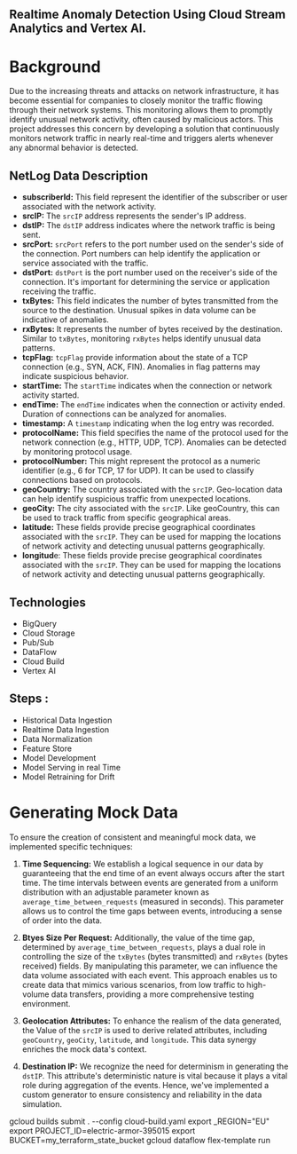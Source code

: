 ## Realtime Anomaly Detection Using Cloud Stream Analytics and Vertex AI.

# Background
Due to the increasing threats and attacks on network infrastructure, it has become essential for companies to closely monitor the traffic flowing through their network systems. This monitoring allows them to promptly identify unusual network activity, often caused by malicious actors. This project addresses this concern by developing a solution that continuously monitors network traffic in nearly real-time and triggers alerts whenever any abnormal behavior is detected.


## NetLog Data Description
- **subscriberId:** This field represent the identifier of the subscriber or user associated with the network activity. 
- **srcIP:** The `srcIP` address represents the sender's IP address. 
- **dstIP:** The `dstIP` address indicates where the network traffic is being sent.
- **srcPort:** `srcPort` refers to the port number used on the sender's side of the connection. Port numbers can help identify the application or service associated with the traffic.
- **dstPort:** `dstPort` is the port number used on the receiver's side of the connection. It's important for determining the service or application receiving the traffic.
- **txBytes:** This field indicates the number of bytes transmitted from the source to the destination. Unusual spikes in data volume can be indicative of anomalies.
- **rxBytes:** It represents the number of bytes received by the destination. Similar to `txBytes`, monitoring `rxBytes` helps identify unusual data patterns.
- **tcpFlag:** `tcpFlag` provide information about the state of a TCP connection (e.g., SYN, ACK, FIN). Anomalies in flag patterns may indicate suspicious behavior.
- **startTime:** The `startTime` indicates when the connection or network activity started.
- **endTime:** The `endTime` indicates when the connection or activity ended. Duration of connections can be analyzed for anomalies.
- **timestamp:** A `timestamp` indicating when the log entry was recorded.
- **protocolName:** This field specifies the name of the protocol used for the network connection (e.g., HTTP, UDP, TCP). Anomalies can be detected by monitoring protocol usage.
- **protocolNumber:** This might represent the protocol as a numeric identifier (e.g., 6 for TCP, 17 for UDP). It can be used to classify connections based on protocols.
- **geoCountry:** The country associated with the `srcIP`. Geo-location data can help identify suspicious traffic from unexpected locations.
- **geoCity:** The city associated with the `srcIP`. Like geoCountry, this can be used to track traffic from specific geographical areas.
- **latitude:** These fields provide precise geographical coordinates associated with the `srcIP`. They can be used for mapping the locations of network activity and detecting unusual patterns geographically.
- **longitud**e: These fields provide precise geographical coordinates associated with the `srcIP`. They can be used for mapping the locations of network activity and detecting unusual patterns geographically.

## Technologies
- BigQuery
- Cloud Storage
- Pub/Sub
- DataFlow
- Cloud Build
- Vertex AI

## Steps :
- Historical Data Ingestion
- Realtime Data Ingestion
- Data Normalization
- Feature Store 
- Model Development
- Model Serving in real Time
- Model Retraining for Drift

# Generating Mock Data
To ensure the creation of consistent and meaningful mock data, we implemented specific techniques:

1. **Time Sequencing:** We establish a logical sequence in our data by guaranteeing that the end time of an event always occurs after the start time. The time intervals between events are generated from a uniform distribution with an adjustable parameter known as `average_time_between_requests` (measured in seconds). This parameter allows us to control the time gaps between events, introducing a sense of order into the data.

2. **Btyes Size Per Request:** Additionally, the value of the time gap, determined by `average_time_between_requests`, plays a dual role in controlling the size of the `txBytes` (bytes transmitted) and `rxBytes` (bytes received) fields. By manipulating this parameter, we can influence the data volume associated with each event. This approach enables us to create data that mimics various scenarios, from low traffic to high-volume data transfers, providing a more comprehensive testing environment.

3. **Geolocation Attributes:** To enhance the realism of the data generated, the Value of the `srcIP` is used to derive related attributes, including `geoCountry`, `geoCity`, `latitude`, and `longitude`. This data synergy enriches the mock data's context.

4. **Destination IP:** We recognize the need for determinism in generating the `dstIP`. This attribute's deterministic nature is vital because it plays a vital role during aggregation of the events. Hence, we've implemented a custom generator to ensure consistency and reliability in the data simulation.


<!-- These techniques not only eliminate randomness but also empower you to simulate data that aligns with specific use cases and testing scenarios. Adjusting the `average_time_between_requests` parameter offers flexibility in shaping the characteristics of your mock data for more meaningful testing and analysis.

These strategies collectively eliminate randomness from the data generation process, imbuing your mock data with structure, relevance, and precision. This approach not only facilitates rigorous testing but also enables you to replicate a wide array of scenarios, fostering comprehensive evaluation and analysis. The flexibility provided by these techniques empowers you to tailor your mock data to specific use cases and testing objectives. -->


<!-- 1) gcloud auth configure-docker -->


gcloud builds submit . --config cloud-build.yaml
export _REGION="EU"
export PROJECT_ID=electric-armor-395015
export BUCKET=my_terraform_state_bucket
gcloud dataflow flex-template run